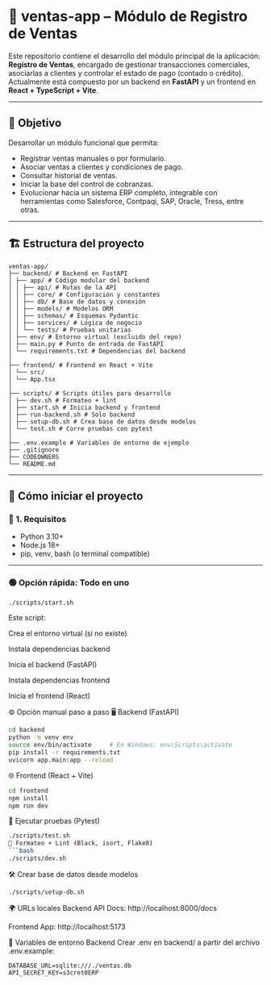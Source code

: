 # 🧾 ventas-app – Módulo de Registro de Ventas

Este repositorio contiene el desarrollo del módulo principal de la aplicación: **Registro de Ventas**, encargado de gestionar transacciones comerciales, asociarlas a clientes y controlar el estado de pago (contado o crédito).  
Actualmente está compuesto por un backend en **FastAPI** y un frontend en **React + TypeScript + Vite**.

---

## 🎯 Objetivo

Desarrollar un módulo funcional que permita:

- Registrar ventas manuales o por formulario.
- Asociar ventas a clientes y condiciones de pago.
- Consultar historial de ventas.
- Iniciar la base del control de cobranzas.
- Evolucionar hacia un sistema ERP completo, integrable con herramientas como Salesforce, Contpaqi, SAP, Oracle, Tress, entre otras.

---

## 🏗️ Estructura del proyecto

```
ventas-app/
├── backend/ # Backend en FastAPI
│ ├── app/ # Código modular del backend
│ │ ├── api/ # Rutas de la API
│ │ ├── core/ # Configuración y constantes
│ │ ├── db/ # Base de datos y conexión
│ │ ├── models/ # Modelos ORM
│ │ ├── schemas/ # Esquemas Pydantic
│ │ ├── services/ # Lógica de negocio
│ │ └── tests/ # Pruebas unitarias
│ ├── env/ # Entorno virtual (excluido del repo)
│ ├── main.py # Punto de entrada de FastAPI
│ └── requirements.txt # Dependencias del backend
│
├── frontend/ # Frontend en React + Vite
│ └── src/
│ └── App.tsx
│
├── scripts/ # Scripts útiles para desarrollo
│ ├── dev.sh # Formateo + lint
│ ├── start.sh # Inicia backend y frontend
│ ├── run-backend.sh # Solo backend
│ ├── setup-db.sh # Crea base de datos desde modelos
│ └── test.sh # Corre pruebas con pytest
│
├── .env.example # Variables de entorno de ejemplo
├── .gitignore
├── CODEOWNERS
└── README.md
```

---

## 🚀 Cómo iniciar el proyecto

### 🔧 1. Requisitos

- Python 3.10+
- Node.js 18+
- pip, venv, bash (o terminal compatible)

---

### 🟢 Opción rápida: Todo en uno

``` bash
./scripts/start.sh
```

Este script:

Crea el entorno virtual (si no existe)

Instala dependencias backend

Inicia el backend (FastAPI)

Instala dependencias frontend

Inicia el frontend (React)

⚙️ Opción manual paso a paso
🖥️ Backend (FastAPI)

``` bash
cd backend
python -m venv env
source env/bin/activate     # En Windows: env\Scripts\activate
pip install -r requirements.txt
uvicorn app.main:app --reload
```

🌐 Frontend (React + Vite)
``` bash
cd frontend
npm install
npm run dev
```

🧪 Ejecutar pruebas (Pytest)
```bash
./scripts/test.sh
🧼 Formateo + Lint (Black, isort, Flake8)
```bash
./scripts/dev.sh
```
🛠️ Crear base de datos desde modelos
```bash
./scripts/setup-db.sh
```
🌍 URLs locales
Backend API Docs: http://localhost:8000/docs

Frontend App: http://localhost:5173

🔐 Variables de entorno
Backend
Crear .env en backend/ a partir del archivo .env.example:

``` env
DATABASE_URL=sqlite:///./ventas.db
API_SECRET_KEY=s3cret0ERP
```